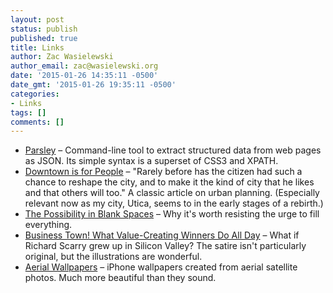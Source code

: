 ```yaml
---
layout: post
status: publish
published: true
title: Links
author: Zac Wasielewski
author_email: zac@wasielewski.org
date: '2015-01-26 14:35:11 -0500'
date_gmt: '2015-01-26 19:35:11 -0500'
categories:
- Links
tags: []
comments: []
---
```

- [Parsley](https://github.com/fizx/parsley/wiki) &ndash; Command-line tool to extract structured data from web pages as JSON. Its simple syntax is a superset of CSS3 and XPATH.
- [Downtown is for People](http://fortune.com/2011/09/18/downtown-is-for-people-fortune-classic-1958/) &ndash;  "<span style="color: #151515;">Rarely before has the citizen had such a chance to reshape the city, and to make it the kind of city that he likes and that others will too." </span>A classic article on urban planning. (Especially relevant now as my city, Utica, seems to in the early stages of a rebirth.)
- [The Possibility in Blank Spaces](http://www.becomingminimalist.com/blank-spaces/) &ndash; Why it's worth resisting the urge to fill everything.
- [Business Town! What Value-Creating Winners Do All Day](http://welcometobusinesstown.tumblr.com/) &ndash; What if Richard Scarry grew up in Silicon Valley? The satire isn't particularly original, but the illustrations are wonderful.
- [Aerial Wallpapers](http://aerialwallpapers.tumblr.com/) &ndash; iPhone wallpapers created from aerial satellite photos. Much more beautiful than they sound.
